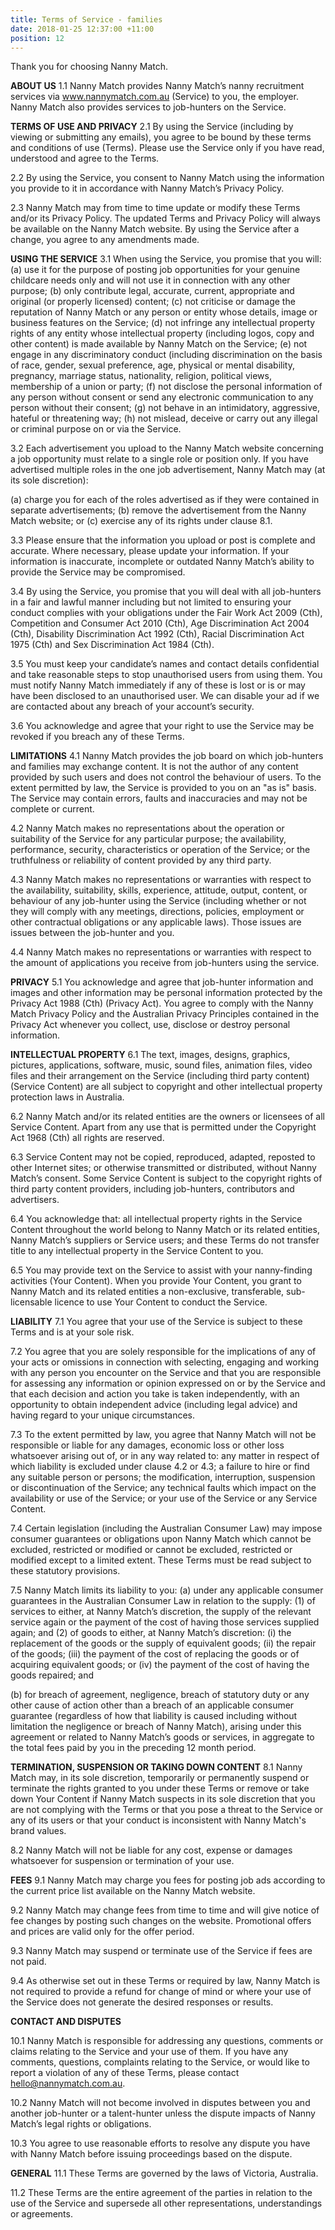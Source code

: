 ```yaml
---
title: Terms of Service - families
date: 2018-01-25 12:37:00 +11:00
position: 12
---
```


Thank you for choosing Nanny Match. 

**ABOUT US**
1.1 Nanny Match provides Nanny Match’s nanny recruitment services via www.nannymatch.com.au (Service) to you, the employer. Nanny Match also provides services to job-hunters on the Service.

**TERMS OF USE AND PRIVACY**
2.1 By using the Service (including by viewing or submitting any emails), you agree to be bound by these terms and conditions of use (Terms). Please use the Service only if you have read, understood and agree to the Terms.

2.2 By using the Service, you consent to Nanny Match using the information you provide to it in accordance with Nanny Match’s Privacy Policy.

2.3 Nanny Match may from time to time update or modify these Terms and/or its Privacy Policy. The updated Terms and Privacy Policy will always be available on the Nanny Match website. By using the Service after a change, you agree to any amendments made.

**USING THE SERVICE**
3.1 When using the Service, you promise that you will: 
(a) use it for the purpose of posting job opportunities for your genuine childcare needs only and will not use it in connection with any other purpose; 
(b) only contribute legal, accurate, current, appropriate and original (or properly licensed) content; 
(c) not criticise or damage the reputation of Nanny Match or any person or entity whose details, image or business features on the Service; 
(d) not infringe any intellectual property rights of any entity whose intellectual property (including logos, copy and other content) is made available by Nanny Match on the Service; 
(e) not engage in any discriminatory conduct (including discrimination on the basis of race, gender, sexual preference, age, physical or mental disability, pregnancy, marriage status, nationality, religion, political views, membership of a union or party; 
(f) not disclose the personal information of any person without consent or send any electronic communication to any person without their consent; 
(g) not behave in an intimidatory, aggressive, hateful or threatening way; 
(h) not mislead, deceive or carry out any illegal or criminal purpose on or via the Service.

3.2 Each advertisement you upload to the Nanny Match website concerning a job opportunity must relate to a single role or position only. If you have advertised multiple roles in the one job advertisement, Nanny Match may (at its sole discretion): 

(a) charge you for each of the roles advertised as if they were contained in separate advertisements; 
(b) remove the advertisement from the Nanny Match website; or 
(c) exercise any of its rights under clause 8.1.

3.3 Please ensure that the information you upload or post is complete and accurate. Where necessary, please update your information. If your information is inaccurate, incomplete or outdated Nanny Match’s ability to provide the Service may be compromised.

3.4 By using the Service, you promise that you will deal with all job-hunters in a fair and lawful manner including but not limited to ensuring your conduct complies with your obligations under the Fair Work Act 2009 (Cth), Competition and Consumer Act 2010 (Cth), Age Discrimination Act 2004 (Cth), Disability Discrimination Act 1992 (Cth), Racial Discrimination Act 1975 (Cth) and Sex Discrimination Act 1984 (Cth).

3.5 You must keep your candidate’s names and contact details confidential and take reasonable steps to stop unauthorised users from using them. You must notify Nanny Match immediately if any of these is lost or is or may have been disclosed to an unauthorised user. We can disable your ad if we are contacted about any breach of your account’s security.

3.6 You acknowledge and agree that your right to use the Service may be revoked if you breach any of these Terms.

**LIMITATIONS**
4.1 Nanny Match provides the job board on which job-hunters and families may exchange content. It is not the author of any content provided by such users and does not control the behaviour of users. To the extent permitted by law, the Service is provided to you on an "as is" basis. The Service may contain errors, faults and inaccuracies and may not be complete or current.

4.2 Nanny Match makes no representations about the operation or suitability of the Service for any particular purpose; the availability, performance, security, characteristics or operation of the Service; or the truthfulness or reliability of content provided by any third party.

4.3 Nanny Match makes no representations or warranties with respect to the availability, suitability, skills, experience, attitude, output, content, or behaviour of any job-hunter using the Service (including whether or not they will comply with any meetings, directions, policies, employment or other contractual obligations or any applicable laws). Those issues are issues between the job-hunter and you.

4.4 Nanny Match makes no representations or warranties with respect to the amount of applications you receive from job-hunters using the service.
 
**PRIVACY**
5.1 You acknowledge and agree that job-hunter information and images and other information may be personal information protected by the Privacy Act 1988 (Cth) (Privacy Act). You agree to comply with the Nanny Match Privacy Policy and the Australian Privacy Principles contained in the Privacy Act whenever you collect, use, disclose or destroy personal information.

**INTELLECTUAL PROPERTY**
6.1 The text, images, designs, graphics, pictures, applications, software, music, sound files, animation files, video files and their arrangement on the Service (including third party content) (Service Content) are all subject to copyright and other intellectual property protection laws in Australia.

6.2 Nanny Match and/or its related entities are the owners or licensees of all Service Content. Apart from any use that is permitted under the Copyright Act 1968 (Cth) all rights are reserved.

6.3 Service Content may not be copied, reproduced, adapted, reposted to other Internet sites; or otherwise transmitted or distributed, without Nanny Match’s consent. Some Service Content is subject to the copyright rights of third party content providers, including job-hunters, contributors and advertisers.

6.4 You acknowledge that: all intellectual property rights in the Service Content throughout the world belong to Nanny Match or its related entities, Nanny Match’s suppliers or Service users; and these Terms do not transfer title to any intellectual property in the Service Content to you.

6.5 You may provide text on the Service to assist with your nanny-finding activities (Your Content). When you provide Your Content, you grant to Nanny Match and its related entities a non-exclusive, transferable, sub-licensable licence to use Your Content to conduct the Service.

**LIABILITY**
7.1 You agree that your use of the Service is subject to these Terms and is at your sole risk.

7.2 You agree that you are solely responsible for the implications of any of your acts or omissions in connection with selecting, engaging and working with any person you encounter on the Service and that you are responsible for assessing any information or opinion expressed on or by the Service and that each decision and action you take is taken independently, with an opportunity to obtain independent advice (including legal advice) and having regard to your unique circumstances.

7.3 To the extent permitted by law, you agree that Nanny Match will not be responsible or liable for any damages, economic loss or other loss whatsoever arising out of, or in any way related to: any matter in respect of which liability is excluded under clause 4.2 or 4.3; a failure to hire or find any suitable person or persons; the modification, interruption, suspension or discontinuation of the Service; any technical faults which impact on the availability or use of the Service; or your use of the Service or any Service Content.

7.4 Certain legislation (including the Australian Consumer Law) may impose consumer guarantees or obligations upon Nanny Match which cannot be excluded, restricted or modified or cannot be excluded, restricted or modified except to a limited extent. These Terms must be read subject to these statutory provisions.

7.5 Nanny Match limits its liability to you: 
(a) under any applicable consumer guarantees in the Australian Consumer Law in relation to the supply: 
(1) of services to either, at Nanny Match’s discretion, the supply of the relevant service again or the payment of the cost of having those services supplied again; and 
(2) of goods to either, at Nanny Match’s discretion: 
(i) the replacement of the goods or the supply of equivalent goods; 
(ii) the repair of the goods; 
(iii) the payment of the cost of replacing the goods or of acquiring equivalent goods; or 
(iv) the payment of the cost of having the goods repaired; and 

(b) for breach of agreement, negligence, breach of statutory duty or any other cause of action other than a breach of an applicable consumer guarantee (regardless of how that liability is caused including without limitation the negligence or breach of Nanny Match), arising under this agreement or related to Nanny Match’s goods or services, in aggregate to the total fees paid by you in the preceding 12 month period.

**TERMINATION, SUSPENSION OR TAKING DOWN CONTENT**
8.1 Nanny Match may, in its sole discretion, temporarily or permanently suspend or terminate the rights granted to you under these Terms or remove or take down Your Content if Nanny Match suspects in its sole discretion that you are not complying with the Terms or that you pose a threat to the Service or any of its users or that your conduct is inconsistent with Nanny Match's brand values.

8.2 Nanny Match will not be liable for any cost, expense or damages whatsoever for suspension or termination of your use.

**FEES**
9.1 Nanny Match may charge you fees for posting job ads according to the current price list available on the Nanny Match website.

9.2 Nanny Match may change fees from time to time and will give notice of fee changes by posting such changes on the website. Promotional offers and prices are valid only for the offer period.

9.3 Nanny Match may suspend or terminate use of the Service if fees are not paid.

9.4 As otherwise set out in these Terms or required by law, Nanny Match is not required to provide a refund for change of mind or where your use of the Service does not generate the desired responses or results.

**CONTACT AND DISPUTES**

10.1 Nanny Match is responsible for addressing any questions, comments or claims relating to the Service and your use of them. If you have any comments, questions, complaints relating to the Service, or would like to report a violation of any of these Terms, please contact hello@nannymatch.com.au.

10.2 Nanny Match will not become involved in disputes between you and another job-hunter or a talent-hunter unless the dispute impacts of Nanny Match’s legal rights or obligations.

10.3 You agree to use reasonable efforts to resolve any dispute you have with Nanny Match before issuing proceedings based on the dispute.

**GENERAL**
11.1 These Terms are governed by the laws of Victoria, Australia.

11.2 These Terms are the entire agreement of the parties in relation to the use of the Service and supersede all other representations, understandings or agreements.
